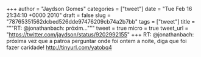 
+++
author = "Jaydson Gomes"
categories = ["tweet"]
date = "Tue Feb 16 21:34:10 +0000 2010"
draft = false
slug = "78765351562dcbed526dde97476209cb74a2b7bb"
tags = ["tweet"]
title = """RT: @jonathanbach: próxim..."""
tweet = true
micro = true
tweet_url = "https://twitter.com/jaydson/status/9202992155"
+++
RT: @jonathanbach: próxima vez que a patroa perguntar onde foi ontem a noite, diga que foi fazer caridade! http://tinyurl.com/yatobq4

